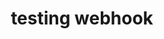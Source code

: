---
layout: page
title: "testing webhook"  # Escape quotes
slug: testing-webhook
category: false
coverImage: null
---